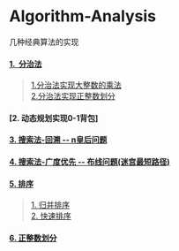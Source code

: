 # Algorithm-Analysis
几种经典算法的实现

#### [1.  分治法](https://github.com/FDws/Algorithm-Analysis/tree/master/src/divider)
> [1.分治法实现大整数的乘法](https://github.com/FDws/Algorithm-Analysis/blob/master/src/divide/BigInteger.java)     
> [2.分治法实现正整数划分](https://github.com/FDws/Algorithm-Analysis/blob/master/src/divide/IntegerPartition.java)     
#### [2.  动态规划实现0-1背包]
#### [3.  搜索法-回溯 -- n皇后问题](https://github.com/FDws/Algorithm-Analysis/tree/master/src/nking)
#### [4.  搜索法-广度优先 -- 布线问题(迷宫最短路径)](https://github.com/FDws/Algorithm-Analysis/tree/master/src/routeProblem)
#### [5.  排序](https://github.com/FDws/Algorithm-Analysis/tree/master/src/sort)
>[1. 归并排序](https://github.com/FDws/Algorithm-Analysis/blob/master/src/sort/MergeSort.java)      
>[2. 快速排序](https://github.com/FDws/Algorithm-Analysis/blob/master/src/sort/QuickSort.java)      
#### [6.  正整数划分](https://github.com/FDws/Algorithm-Analysis/tree/master/src/partition)       


